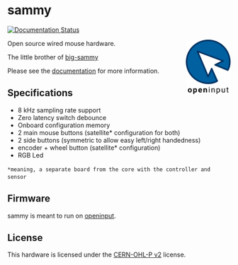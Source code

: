 # sammy

[![Documentation Status](https://readthedocs.org/projects/sammy/badge/?version=latest)](https://openinput.readthedocs.io/projects/sammy/en/latest/?badge=latest)

[<img src="docs/assets/logo.svg" alt="" width="20%" align="right">](https://github.com/openinput-fw)

Open source wired mouse hardware.

The little brother of [big-sammy](https://github.com/openinput-fw/big-sammy)

Please see the [documentation](https://sammy.readthedocs.io/en/latest)
for more information.

## Specifications
- 8 kHz sampling rate support
- Zero latency switch debounce
- Onboard configuration memory
- 2 main mouse buttons (satellite* configuration for both)
- 2 side buttons (symmetric to allow easy left/right handedness)
- encoder + wheel button (satellite* configuration)
- RGB Led

`*meaning, a separate board from the core with the controller and sensor`

## Firmware

sammy is meant to run on [openinput](https://github.com/openinput-fw/openinput).

## License

This hardware is licensed under the [CERN-OHL-P v2](LICENSE) license.

